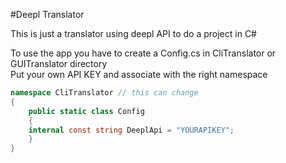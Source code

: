 #Deepl Translator

This is just a translator using deepl API to do a project in C#

To use the app you have to create a Config.cs in CliTranslator or GUITranslator directory  
Put your own API KEY and associate with the right namespace
```c#
namespace CliTranslator // this can change 
{
    public static class Config
    {
    internal const string DeeplApi = "YOURAPIKEY";
    }
}
```

